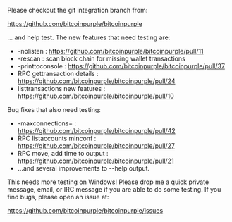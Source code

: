 Please checkout the git integration branch from:

https://github.com/bitcoinpurple/bitcoinpurple

... and help test.  The new features that need testing are:

* -nolisten : https://github.com/bitcoinpurple/bitcoinpurple/pull/11
* -rescan : scan block chain for missing wallet transactions
* -printtoconsole : https://github.com/bitcoinpurple/bitcoinpurple/pull/37
* RPC gettransaction details : https://github.com/bitcoinpurple/bitcoinpurple/pull/24
* listtransactions new features : https://github.com/bitcoinpurple/bitcoinpurple/pull/10

Bug fixes that also need testing:

* -maxconnections= : https://github.com/bitcoinpurple/bitcoinpurple/pull/42
* RPC listaccounts minconf : https://github.com/bitcoinpurple/bitcoinpurple/pull/27
* RPC move, add time to output : https://github.com/bitcoinpurple/bitcoinpurple/pull/21
* ...and several improvements to --help output.

This needs more testing on Windows!  Please drop me a quick private message, email, or IRC message if you are able to do some testing.  If you find bugs, please open an issue at:

https://github.com/bitcoinpurple/bitcoinpurple/issues
